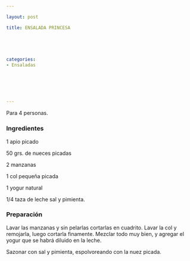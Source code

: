 ```yaml
---

layout: post

title: ENSALADA PRINCESA





categories:
- Ensaladas






---
```


Para 4 personas.

<h3>Ingredientes</h3>

1 apio picado

50 grs. de nueces picadas

2 manzanas

1 col pequeña picada

1 yogur natural

1/4 taza de leche sal y pimienta.

<h3>Preparación</h3>

Lavar las manzanas y sin pelarlas cortarlas en cuadrito. Lavar la col y remojarla, luego cortarla finamente.   Mezclar todo muy bien, y agregar el yogur que se habrá diluido en la leche.

Sazonar con sal y pimienta, espolvoreando con la nuez picada.